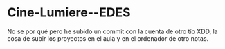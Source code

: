 # Cine-Lumiere--EDES

No se por qué pero he subido un commit con la cuenta de otro tío XDD, la cosa de subir los proyectos
en el aula y en el ordenador de otro notas.
